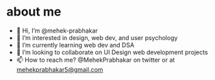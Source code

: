 <h1><b>about me</b></h1>

- 👋 Hi, I’m @mehek-prabhakar
- 👀 I’m interested in design, web dev, and user psychology
- 🌱 I’m currently learning web dev and DSA
- 💞️ I’m looking to collaborate on UI Design web development projects
- 📫 How to reach me? @MehekPrabhakar on twitter or at mehekprabhakar5@gmail.com

<!---
mehek-prabhakar/mehek-prabhakar is a ✨ special ✨ repository because its `README.md` (this file) appears on your GitHub profile.
You can click the Preview link to take a look at your changes.
--->

